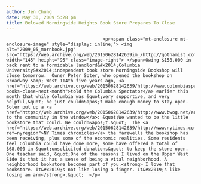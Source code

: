 ```yaml
---
author: Jen Chung
date: May 30, 2009 5:28 pm
title: Beloved Morningside Heights Book Store Prepares To Close
---
```


	
										<p><span class="mt-enclosure mt-enclosure-image" style="display: inline;"> <img alt="2009_05_mornbook.jpg" src="https://web.archive.org/web/20150628142639im_/http://gothamist.com/attachments/jen/2009_05_mornbook.jpg" width="145" height="95" class="image-right"> </span>Owing $158,000 in back rent to a formidable landlord&#x2014;Columbia University&#x2014;independent book store Morningside Bookshop will close tomorrow.  Owner Peter Soter, who opened the bookshop on Broadway &amp; West 114th five years ago, <a href="https://web.archive.org/web/20150628142639/http://www.columbiaspectator.com/2009/05/06/morningside-books-close-next-month">told the Columbia Spectator</a> earlier this month that while Columbia was &quot;very supportive, and very helpful,&quot; he just couldn&apos;t make enough money to stay open.  Soter put up a <a href="https://web.archive.org/web/20150628142639/http://www.bwog.net/articles/morningside_books_goes_under">letter to the community in the window</a>: &quot;We wanted to be the little bookstore that could. We couldn&apos;t.&quot;  The <a href="https://web.archive.org/web/20150628142639/http://www.nytimes.com/2009/05/30/nyregion/30metjournal.html?ref=nyregion">NY Times chronicles</a> the farewells the bookshop has been receiving, plus some of the economic realities. Some residents feel Columbia could have done more, some have offered a total of $68,000 in &quot;unsolicited donations&quot; to keep the store open.  One teacher said, &quot;One of the reasons I lived on the Upper West Side is that it has a sense of being a vital neighborhood. A neighborhood bookstore becomes part of you.<strong> I love that bookstore. It&#x2019;s not like losing a finger. It&#x2019;s like losing an arm</strong>.&quot;  </p>					
										
									
				
